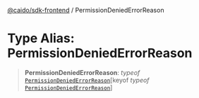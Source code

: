 [@caido/sdk-frontend](../index.md) / PermissionDeniedErrorReason

# Type Alias: PermissionDeniedErrorReason

> **PermissionDeniedErrorReason**: *typeof* [`PermissionDeniedErrorReason`](../variables/PermissionDeniedErrorReason.md)\[keyof *typeof* [`PermissionDeniedErrorReason`](../variables/PermissionDeniedErrorReason.md)\]
